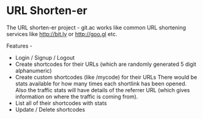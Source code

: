 # URL Shorten-er

The URL shorten-er project - git.ac works like common URL shortening services like http://bit.ly or http://goo.gl etc.

Features -

- Login / Signup / Logout
- Create shortcodes for their URLs (which are randomly generated 5 digit alphanumeric)
- Create custom shortcodes (like /mycode) for their URLs
There would be stats available for how many times each shortlink has been opened. Also the traffic stats will have details of the referrer URL (which gives information on where the traffic is coming from).
- List all of their shortcodes with stats
- Update / Delete shortcodes
